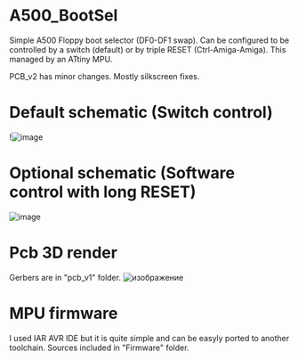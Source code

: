 # A500_BootSel
Simple A500 Floppy boot selector (DF0-DF1 swap).
Can be configured to be controlled by a switch (default) or by triple RESET (Ctrl-Amiga-Amiga). This managed by an ATtiny MPU.

PCB_v2 has minor changes. Mostly silkscreen fixes.

# Default schematic (Switch control)

!![image](https://github.com/OlegMishin/A500_BootSel/assets/81614352/2a4a09f9-5265-4c79-95c2-95dc9ffd01f1)

# Optional schematic (Software control with long RESET)

![image](https://github.com/OlegMishin/A500_BootSel/assets/81614352/812ea13d-0646-47b1-908a-81724bf6ed9c)


# Pcb 3D render
Gerbers are in "pcb_v1" folder.
![изображение](https://user-images.githubusercontent.com/81614352/149620833-eb390062-2c70-410a-bab9-8c919594a513.png)

# MPU firmware
I used IAR AVR IDE but it is quite simple and can be easyly ported to another toolchain. 
Sources included in "Firmware" folder.

